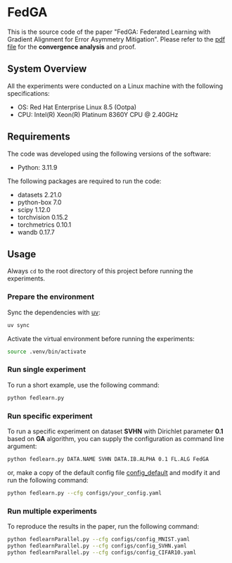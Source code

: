 # FedGA
This is the source code of the paper "FedGA: Federated Learning with Gradient Alignment for Error Asymmetry Mitigation".
Please refer to the [pdf file](./GA_Convergence_Analysis.pdf) for the **convergence analysis** and proof.

## System Overview
All the experiments were conducted on a Linux machine with the following specifications:
- OS: Red Hat Enterprise Linux 8.5 (Ootpa)
- CPU: Intel(R) Xeon(R) Platinum 8360Y CPU @ 2.40GHz


## Requirements
The code was developed using the following versions of the software:
- Python: 3.11.9

The following packages are required to run the code:
- datasets 2.21.0
- python-box 7.0
- scipy 1.12.0
- torchvision 0.15.2
- torchmetrics 0.10.1
- wandb 0.17.7

## Usage
Always `cd` to the root directory of this project before running the experiments.

### Prepare the environment
Sync the dependencies with [uv](https://docs.astral.sh/uv/):
```bash
uv sync
```

Activate the virtual environment before running the experiments:
```bash
source .venv/bin/activate
```

### Run single experiment
To run a short example, use the following command:
```bash
python fedlearn.py
```

### Run specific experiment
To run a specific experiment on dataset **SVHN** with Dirichlet parameter **0.1** based on **GA** algorithm, you can supply the configuration as command line argument:
```bash
python fedlearn.py DATA.NAME SVHN DATA.IB.ALPHA 0.1 FL.ALG FedGA
```
or, make a copy of the default config file [config_default](GA/utils/config_default.yaml) and modify it and run the following command:
```bash
python fedlearn.py --cfg configs/your_config.yaml
```

### Run multiple experiments
To reproduce the results in the paper, run the following command:
```bash
python fedlearnParallel.py --cfg configs/config_MNIST.yaml
python fedlearnParallel.py --cfg configs/config_SVHN.yaml
python fedlearnParallel.py --cfg configs/config_CIFAR10.yaml
```
